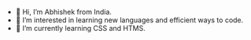 - 👋 Hi, I’m Abhishek from India.
- 👀 I’m interested in learning new languages and efficient ways to code.
- 🌱 I’m currently learning CSS and HTMS.
<!---
abhi88aks/abhi88aks is a ✨ special ✨ repository because its `README.md` (this file) appears on your GitHub profile.
You can click the Preview link to take a look at your changes.
--->
